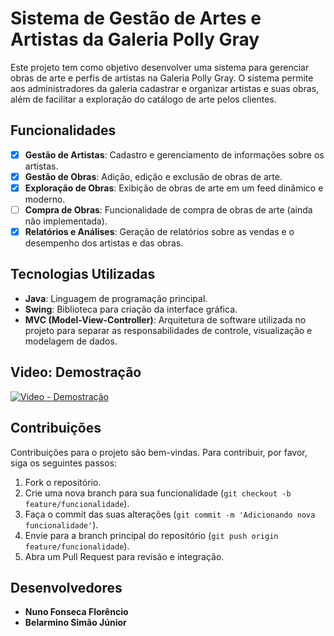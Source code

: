 # Sistema de Gestão de Artes e Artistas da Galeria Polly Gray

Este projeto tem como objetivo desenvolver uma sistema para gerenciar obras de arte e perfis de artistas na Galeria Polly Gray. O sistema permite aos administradores da galeria cadastrar e organizar artistas e suas obras, além de facilitar a exploração do catálogo de arte pelos clientes.

## Funcionalidades

- [x] **Gestão de Artistas**: Cadastro e gerenciamento de informações sobre os artistas.
- [x] **Gestão de Obras**: Adição, edição e exclusão de obras de arte.
- [x] **Exploração de Obras**: Exibição de obras de arte em um feed dinâmico e moderno.
- [ ] **Compra de Obras**: Funcionalidade de compra de obras de arte (ainda não implementada).
- [x] **Relatórios e Análises**: Geração de relatórios sobre as vendas e o desempenho dos artistas e das obras.

## Tecnologias Utilizadas

- **Java**: Linguagem de programação principal.
- **Swing**: Biblioteca para criação da interface gráfica.
- **MVC (Model-View-Controller)**: Arquitetura de software utilizada no projeto para separar as responsabilidades de controle, visualização e modelagem de dados.

## Video: Demostração
[![Video - Demostração](https://img.youtube.com/vi/pZhvX6mGrEI/hqdefault.jpg)](https://youtu.be/pZhvX6mGrEI)

## Contribuições

Contribuições para o projeto são bem-vindas. Para contribuir, por favor, siga os seguintes passos:

1. Fork o repositório.
2. Crie uma nova branch para sua funcionalidade (`git checkout -b feature/funcionalidade`).
3. Faça o commit das suas alterações (`git commit -m 'Adicionando nova funcionalidade'`).
4. Envie para a branch principal do repositório (`git push origin feature/funcionalidade`).
5. Abra um Pull Request para revisão e integração.

## Desenvolvedores

- **Nuno Fonseca Florêncio**
- **Belarmino Simão Júnior**